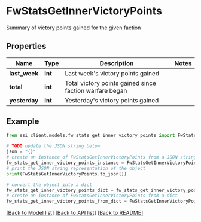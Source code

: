 # FwStatsGetInnerVictoryPoints

Summary of victory points gained for the given faction

## Properties

Name | Type | Description | Notes
------------ | ------------- | ------------- | -------------
**last_week** | **int** | Last week&#39;s victory points gained | 
**total** | **int** | Total victory points gained since faction warfare began | 
**yesterday** | **int** | Yesterday&#39;s victory points gained | 

## Example

```python
from esi_client.models.fw_stats_get_inner_victory_points import FwStatsGetInnerVictoryPoints

# TODO update the JSON string below
json = "{}"
# create an instance of FwStatsGetInnerVictoryPoints from a JSON string
fw_stats_get_inner_victory_points_instance = FwStatsGetInnerVictoryPoints.from_json(json)
# print the JSON string representation of the object
print(FwStatsGetInnerVictoryPoints.to_json())

# convert the object into a dict
fw_stats_get_inner_victory_points_dict = fw_stats_get_inner_victory_points_instance.to_dict()
# create an instance of FwStatsGetInnerVictoryPoints from a dict
fw_stats_get_inner_victory_points_from_dict = FwStatsGetInnerVictoryPoints.from_dict(fw_stats_get_inner_victory_points_dict)
```
[[Back to Model list]](../README.md#documentation-for-models) [[Back to API list]](../README.md#documentation-for-api-endpoints) [[Back to README]](../README.md)


